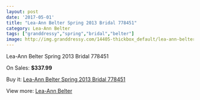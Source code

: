 ```yaml
---
layout: post
date: '2017-05-01'
title: "Lea-Ann Belter Spring 2013 Bridal 778451"
category: Lea-Ann Belter
tags: ["granddressy","spring","bridal","belter"]
image: http://img.granddressy.com/14405-thickbox_default/lea-ann-belter-spring-2013-bridal-778451.jpg
---
```

Lea-Ann Belter Spring 2013 Bridal 778451

On Sales: **$337.99**
<a href="https://www.granddressy.com/en/lea-ann-belter/13458-lea-ann-belter-spring-2013-bridal-778451.html"><amp-img layout="responsive" width="600" height="600" src="//img.granddressy.com/14405-thickbox_default/lea-ann-belter-spring-2013-bridal-778451.jpg" alt="Lea-Ann Belter Spring 2013 Bridal 778451 0" /></a>

Buy it: [Lea-Ann Belter Spring 2013 Bridal 778451](https://www.granddressy.com/en/lea-ann-belter/13458-lea-ann-belter-spring-2013-bridal-778451.html "Lea-Ann Belter Spring 2013 Bridal 778451")

View more: [Lea-Ann Belter](https://www.granddressy.com/en/253-lea-ann-belter "Lea-Ann Belter")